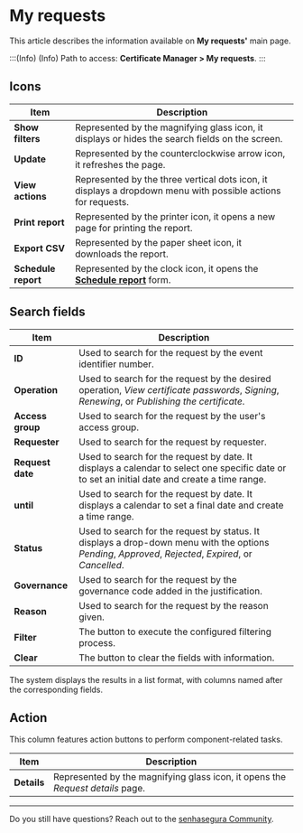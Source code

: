 # My requests

This article describes the information available on **My requests'** main page.

:::(Info) (Info)
Path to access: **Certificate Manager > My requests**.
:::

## Icons
|Item|Description|
|-|-|
|**Show filters**|Represented by the magnifying glass icon, it displays or hides the search fields on the screen.|
|**Update**|Represented by the counterclockwise arrow icon, it refreshes the page.|
|**View actions**|Represented by the three vertical dots icon, it displays a dropdown menu with possible actions for requests.|
|**Print report**|Represented by the printer icon, it opens a new page for printing the report.|
|**Export CSV**|Represented by the paper sheet icon, it downloads the report.|
|**Schedule report**|Represented by the clock icon, it opens the **[Schedule report](/v3-32/docs/general-information-how-to-issue-download-and-schedule-device-reports)** form.|

## Search fields
|Item|Description|
|-|-|
|**ID**|Used to search for the request by the event identifier number. |
|**Operation**|Used to search for the request by the desired operation, *View certificate passwords*, *Signing*, *Renewing*, or *Publishing the certificate*.|
|**Access group**|Used to search for the request by the user's access group.| 
|**Requester**|Used to search for the request by requester.|
|**Request date**|Used to search for the request by date. It displays a calendar to select one specific date or to set an initial date and create a time range.|
|**until**|Used to search for the request by date. It displays a calendar to set a final date and create a time range.|
|**Status**|Used to search for the request by status. It displays a drop-down menu with the options *Pending*, *Approved*, *Rejected*, *Expired*, or *Cancelled*.|
|**Governance**|Used to search for the request by the governance code added in the justification.|
|**Reason**|Used to search for the request by the reason given.|
|**Filter**|The button to execute the configured filtering process.|
|**Clear**|The button to clear the fields with information.|

The system displays the results in a list format, with columns named after the corresponding fields.

## Action
This column features action buttons to perform component-related tasks.

|Item|Description|
|-|-|
|**Details**|Represented by the magnifying glass icon, it opens the *Request details* page.|
***
Do you still have questions? Reach out to the [senhasegura Community](https://community.senhasegura.io/).
